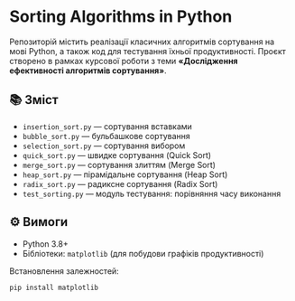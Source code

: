 # Sorting Algorithms in Python

Репозиторій містить реалізації класичних алгоритмів сортування на мові Python, а також код для тестування їхньої продуктивності. Проєкт створено в рамках курсової роботи з теми **«Дослідження ефективності алгоритмів сортування»**.

## 📚 Зміст

- `insertion_sort.py` — сортування вставками
- `bubble_sort.py` — бульбашкове сортування
- `selection_sort.py` — сортування вибором
- `quick_sort.py` — швидке сортування (Quick Sort)
- `merge_sort.py` — сортування злиттям (Merge Sort)
- `heap_sort.py` — пірамідальне сортування (Heap Sort)
- `radix_sort.py` — радиксне сортування (Radix Sort)
- `test_sorting.py` — модуль тестування: порівняння часу виконання

## ⚙️ Вимоги

- Python 3.8+
- Бібліотеки: `matplotlib` (для побудови графіків продуктивності)

Встановлення залежностей:
```bash
pip install matplotlib
